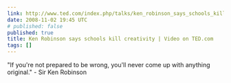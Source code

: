 ```yaml
---
link: http://www.ted.com/index.php/talks/ken_robinson_says_schools_kill_creativity.html
date: 2008-11-02 19:45 UTC
# published: false
published: true
title: Ken Robinson says schools kill creativity | Video on TED.com
tags: []
---
```


"If you're not prepared to be wrong, you'll never come up with anything original." - Sir Ken Robinson
